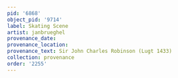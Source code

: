 ```yaml
---
pid: '6868'
object_pid: '9714'
label: Skating Scene
artist: janbrueghel
provenance_date:
provenance_location:
provenance_text: Sir John Charles Robinson (Lugt 1433)
collection: provenance
order: '2255'
---
```

